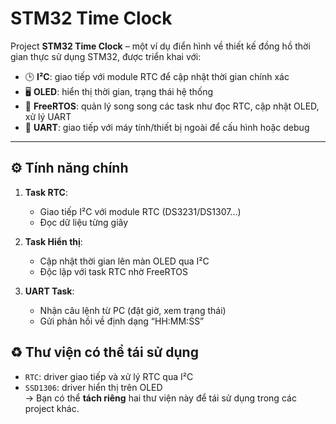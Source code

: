 # STM32 Time Clock

Project **STM32 Time Clock** – một ví dụ điển hình về thiết kế đồng hồ thời gian thực sử dụng STM32, được triển khai với:

- 🕒 **I²C**: giao tiếp với module RTC để cập nhật thời gian chính xác
- 🖥️ **OLED**: hiển thị thời gian, trạng thái hệ thống
- 🧵 **FreeRTOS**: quản lý song song các task như đọc RTC, cập nhật OLED, xử lý UART 
- 📡 **UART**: giao tiếp với máy tính/thiết bị ngoài để cấu hình hoặc debug

---

## ⚙️ Tính năng chính

1. **Task RTC**:  
   - Giao tiếp I²C với module RTC (DS3231/DS1307...)  
   - Đọc dữ liệu từng giây  

2. **Task Hiển thị**:  
   - Cập nhật thời gian lên màn OLED qua I²C  
   - Độc lập với task RTC nhờ FreeRTOS  

3. **UART Task**:  
   - Nhận câu lệnh từ PC (đặt giờ, xem trạng thái)  
   - Gửi phản hồi về định dạng “HH:MM:SS”

## ♻️ Thư viện có thể tái sử dụng

- `RTC`: driver giao tiếp và xử lý RTC qua I²C  
- `SSD1306`: driver hiển thị trên OLED  
→ Bạn có thể **tách riêng** hai thư viện này để tái sử dụng trong các project khác.
  
